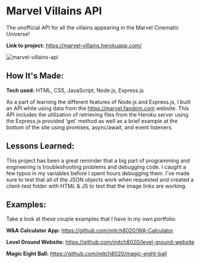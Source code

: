 # Marvel Villains API
The unofficial API for all the villains appearing in the Marvel Cinematic Universe!

**Link to project:** https://marvel-villains.herokuapp.com/

![marvel-villains-api](https://user-images.githubusercontent.com/100659138/172031214-7b10df24-4404-4658-ba93-4505e99e0368.gif)


## How It's Made:

**Tech used:** HTML, CSS, JavaScript, Node.js, Express.js

As a part of learning the different features of Node.js and Express.js, I built an API while using data from the https://marvel.fandom.com website. This API includes the utilization of retrieving files from the Heroku server using the Express.js provided 'get' method as well as a brief example at the bottom of the site using promises, async/await, and event listeners.

## Lessons Learned:

This project has been a great reminder that a big part of programming and engineering is troubleshooting problems and debugging code. I caught a few typos in my variables before I spent hours debugging them. I've made sure to test that all of the JSON objects work when requested and created a client-test folder with HTML & JS to test that the image links are working.

## Examples:
Take a look at these couple examples that I have in my own portfolio:

**W&A Calculator App:** https://github.com/mitch8020/WA-Calculator

**Level Ground Website:** https://github.com/mitch8020/level-ground-website

**Magic Eight Ball:** https://github.com/mitch8020/magic-eight-ball



